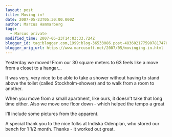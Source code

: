 ```yaml
---
layout: post
title: Moving in!
date: 2007-05-23T05:30:00.000Z
author: Marcus Hammarberg
tags:
  - Marcus private
modified_time: 2007-05-23T14:03:33.724Z
blogger_id: tag:blogger.com,1999:blog-36533086.post-4836021775907817470
blogger_orig_url: https://www.marcusoft.net/2007/05/movinging-in.html
---
```


Yesterday we moved! From our 30 square meters to 63 feels like a move from a closet to a hangar...

It was very, very nice to be able to take a shower without having to stand above the toilet (called Stockholm-shower) and to walk from a room to another.

When you move from a small apartment, like ours, it doesn't take that long time either. Also we move one floor down - which helped the tempo a great

I'll include some pictures from the apparent.

A special thank you to the nice folks at Indiska Odenplan, who stored our bench for 1 1/2 month. Thanks - it worked out great.
